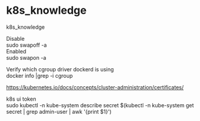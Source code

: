 # k8s_knowledge<br>
k8s_knowledge<br>

Disable<br>
sudo swapoff -a<br>
Enabled<br>
sudo swapon -a<br>

Verify which cgroup driver dockerd is using<br>
docker info |grep -i cgroup<br>

https://kubernetes.io/docs/concepts/cluster-administration/certificates/<br>

k8s ui token <br>
sudo kubectl -n kube-system describe secret $(kubectl -n kube-system get secret | grep admin-user | awk '{print $1}')

